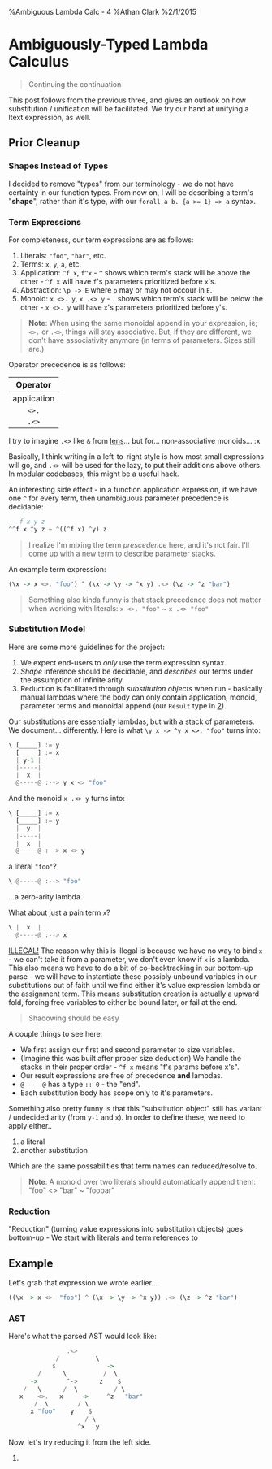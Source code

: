 %Ambiguous Lambda Calc - 4
%Athan Clark
%2/1/2015

Ambiguously-Typed Lambda Calculus
=================================

> Continuing the continuation

This post follows from the previous three, and gives an outlook on how
substitution / unification will be facilitated. We try our hand at unifying
a ltext expression, as well.

## Prior Cleanup

### Shapes Instead of Types

I decided to remove "types" from our terminology - we do not have certainty
in our function types. From now on, I will be describing a term's "__shape__",
rather than it's type, with our `forall a b. {a >= 1} => a` syntax.

### Term Expressions

For completeness, our term expressions are as follows:

1. Literals: `"foo"`, `"bar"`, etc.
2. Terms: `x`, `y`, `a`, etc.
3. Application: `^f x`, `f^x` - `^` shows which term's stack will be above the
   other - `^f x` will have `f`'s parameters prioritized before `x`'s.
4. Abstraction: `\p -> E` where `p` may or may not occour in `E`.
5. Monoid: `x <>. y`, `x .<> y` - `.` shows which term's stack will be below the
   other - `x <>. y` will have `x`'s parameters prioritized before `y`'s.

> __Note__: When using the same monoidal append in your expression, ie; `<>.`
> or `.<>`, things will stay associative. But, if they are different,
> we don't have associativity anymore (in terms of parameters. Sizes still are.)

Operator precedence is as follows:

| Operator    |
|:-----------:|
| application |
| `<>.`       |
| `.<>`       |

I try to imagine `.<>` like `&` from
[lens](https://hackage.haskell.org/package/lens)... but for... non-associative
monoids... :x

Basically, I think writing in a left-to-right style is how most small expressions
will go, and `.<>` will be used for the lazy, to put their additions above others.
In modular codebases, this might be a useful hack.

An interesting side effect - in a function application expression, if we have
one `^` for every term, then unambiguous parameter precedence is decidable:

```haskell
-- f x y z
^^f x ^y z ~ ^((^f x) ^y) z
```

> I realize I'm mixing the term _prescedence_ here, and it's not fair. I'll
> come up with a new term to describe parameter stacks.

An example term expression:

```haskell
(\x -> x <>. "foo") ^ (\x -> \y -> ^x y) .<> (\z -> ^z "bar")
```

> Something also kinda funny is that stack precedence does not matter when
> working with literals: `x <>. "foo"` ~ `x .<> "foo"`

### Substitution Model

Here are some more guidelines for the project:

1. We expect end-users to _only_ use the term expression syntax.
2. _Shape_ inference should be decidable, and _describes_ our terms under the
   assumption of infinite arity.
3. Reduction is facilitated through _substitution objects_ when run - basically
   manual lambdas where the body can only contain application, monoid, parameter
   terms and monoidal append (our `Result` type in [2](/blog/atlc2)).

Our substitutions are essentially lambdas, but with a stack of parameters. We
document... differently. Here is what `\y x -> ^y x <>. "foo"` turns into:

```haskell
\ [_____] := y
  [_____] := x
  | y-1 |
  |-----|
  |  x  |
  @-----@ :--> y x <> "foo"
```

And the monoid `x .<> y` turns into:

```haskell
\ [_____] := x
  [_____] := y
  |  y  |
  |-----|
  |  x  |
  @-----@ :--> x <> y
```

a literal `"foo"`?

```haskell
\ @-----@ :--> "foo"
```

...a zero-arity lambda.

What about just a pain term `x`?

```haskell
\ |  x  |
  @-----@ :--> x
```

[ILLEGAL!](https://www.youtube.com/watch?v=xgu_qB9NZ3w)
The reason why this is illegal is because we have no way to bind `x` -
we can't take it from a parameter, we don't even know if `x` is a lambda.
This also means we have to do a bit of co-backtracking in our bottom-up parse -
we will have to instantiate these possibly unbound variables in our substitutions
out of faith until we find either it's value expression lambda or the assignment
term. This means substitution creation is actually a upward fold, forcing
free variables to either be bound later, or fail at the end.

> Shadowing should be easy

A couple things to see here:

- We first assign our first and second parameter to size variables.
- (Imagine this was built after proper size deduction) We handle the stacks in
  their proper order - `^f x` means "f's params before x's".
- Our result expressions are free of precedence __and__ lambdas.
- `@-----@` has a type `:: 0` - the "end".
- Each substitution body has scope only to it's parameters.

Something also pretty funny is that this "substitution object" still has variant
/ undecided arity (from `y-1` and `x`). In order to define these, we need to
apply either..

1. a literal
3. another substitution

Which are the same possabilities that term names can reduced/resolve to.

> __Note__: A monoid over two literals should automatically append them:
> "foo" <> "bar" ~ "foobar"

### Reduction

"Reduction" (turning value expressions into substitution objects) goes
bottom-up - We start with literals and term references to

## Example

Let's grab that expression we wrote earlier...

```haskell
((\x -> x <>. "foo") ^ (\x -> \y -> ^x y)) .<> (\z -> ^z "bar")
```

### AST

Here's what the parsed AST would look like:

```haskell
                .<>
             /          \
            $              ->
        /      \          /  \
      ->        ^->      z    $
    /   \      /  \          / \
   x    <>.   x     ->     ^z   "bar"
       /  \        / \
      x "foo"    y    $
                     / \
                   ^x   y
```

Now, let's try reducing it from the left side.

1.

